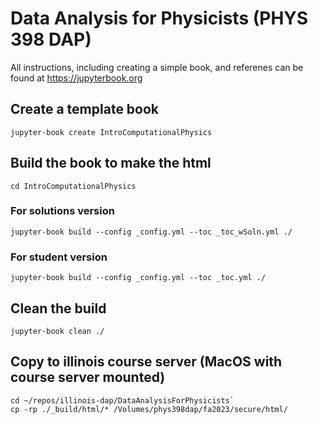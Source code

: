 # Data Analysis for Physicists (PHYS 398 DAP)

All instructions, including creating a simple book, and referenes can be found at https://jupyterbook.org

## Create a template book
`jupyter-book create IntroComputationalPhysics`

## Build the book to make the html
`cd IntroComputationalPhysics`
### For solutions version
`jupyter-book build --config _config.yml --toc _toc_wSoln.yml ./`
### For student version
`jupyter-book build --config _config.yml --toc _toc.yml ./`

## Clean the build
`jupyter-book clean ./`

## Copy to illinois course server (MacOS with course server mounted)
```
cd ~/repos/illinois-dap/DataAnalysisForPhysicists`
cp -rp ./_build/html/* /Volumes/phys398dap/fa2023/secure/html/
```
